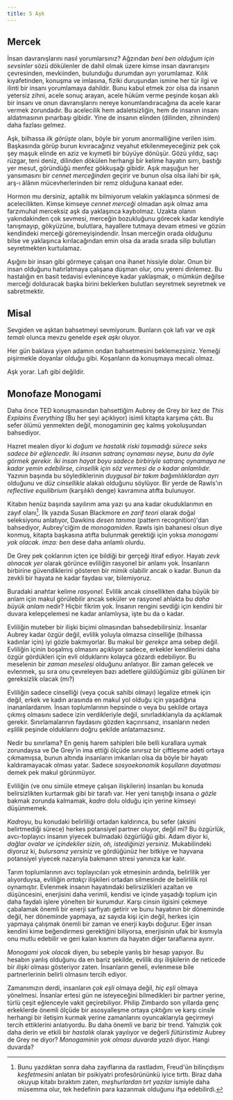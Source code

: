 ```yaml
---
title: 5 Aşk
---
```


## Mercek 

İnsan davranışlarını nasıl yorumlarsınız? Ağzından *beni ben olduğum için
sevsinler* sözü dökülenler de dahil olmak üzere kimse insan davranışını
çevresinden, mevkiinden, bulunduğu durumdan ayrı yorumlamaz. Kılık kıyafetinden,
konuşma ve imlasına, fiziki duruşundan ismine her tür ilgi ve ilinti bir insanı
yorumlamaya dahildir. Bunu kabul etmek zor olsa da insanın yetersiz zihni, acele
sonuç arayan, acele hüküm verme peşinde koşan aklı bir insanı ve onun
davranışlarını nereye konumlandıracağına da acele karar vermek zorundadır. Bu
acelecilik hem adaletsizliğin, hem de insanın insanı aldatmasının pınarbaşı
gibidir. Yine de insanın elinden (dilinden, zihninden) daha fazlası gelmez.

Aşk, bilhassa *ilk görüşte* olanı, böyle bir yorum anormalliğine verilen isim.
Başkasında görüp burun kıvıracağınız veyahut etkilenmeyeceğiniz pek çok şey
maşuk elinde en aziz ve kıymetli bir büyüye dönüşür. Gözü yıldız, saçı rüzgar,
teni deniz, dilinden dökülen herhangi bir kelime hayatın sırrı, bastığı yer
mesut, göründüğü menfez gökkuşağı gibidir. Aşık maşuğun her yansımasını bir
*cennet merceğinden* geçirir ve bunun olsa olsa ilahi bir ışık, arş-ı âlânın
mücevherlerinden bir remz olduğuna kanaat eder.

Hormon mu dersiniz, aptallık mı bilmiyorum velakin yaklaşınca sönmesi de
acelecilikten. Kimse kimseye *cennet merceği* olmadan aşık olmaz ama farzımuhal
merceksiz aşk da yaklaşınca kaybolmaz. Uzakta olanın yakındakinden çok sevmesi,
merceğin bozukluğunu görecek kadar kendiyle tanışmayıp, gökyüzüne, bulutlara,
hayallere tutmaya devam etmesi ve gözün kendindeki merceği göremeyişindendir.
İnsan merceğin orada olduğunu bilse ve yaklaşınca kırılacağından emin olsa da
arada sırada silip bulutları seyretmekten kurtulamaz.

Aşığını bir insan gibi görmeye çalışan ona ihanet hissiyle dolar. Onun bir insan
olduğunu hatırlatmaya çalışana düşman olur, onu yereni dinlemez. Bu hastalığın
en basit tedavisi evleninceye kadar yaklaşmak, o mümkün değilse merceği
dolduracak başka birini beklerken bulutları seyretmek seyretmek ve sabretmektir.

## Misal

Sevgiden ve aşktan bahsetmeyi sevmiyorum. Bunların çok lafı var ve *aşk temalı*
olunca mevzu genelde *eşek aşkı* oluyor.

Her gün baklava yiyen adamın ondan bahsetmesini beklemezsiniz. Yemeği pişirmekle
doyanlar olduğu gibi. Koşanların da konuşmaya mecali olmaz.

Aşk yorar. Lafı gibi değildir.

## Monofaze Monogami

Daha önce TED konuşmasından bahsettiğim Aubrey de Grey bir kez de *This Explains
Everything* (Bu her şeyi açıklıyor) isimli kitapta karşıma çıktı. Bu sefer ölümü
yenmekten değil, monogaminin geç kalmış yokoluşundan bahsediyor.

Hazret mealen diyor ki *doğum ve hastalık riski taşımadığı sürece seks sadece
bir eğlencedir. İki insanın satranç oynaması neyse, bunu da öyle görmek gerekir.
İki insan hayat boyu sadece birbiriyle satranç oynamaya ne kadar yemin
edebilirse, cinsellik için söz vermesi de o kadar anlamlıdır.* Yazının başında
bu söylediklerinin *duygusal bir takım bağımlılıklardan ayrı* olduğunu ve *düz
cinsellikle* alakalı olduğunu söylüyor. Bir yerde de Rawls'ın *reflective
equilibrium* (karşılıklı denge) kavramına atıfta bulunuyor.

Kitabın henüz başında sayılırım ama yazı şu ana kadar okuduklarımın en zayıf
olanı[^5]. İlk yazıda Susan Blackmore *en zarif teori* olarak doğal seleksiyonu
anlatıyor, Dawkins *desen tanıma* (pattern recognition)'dan bahsediyor,
Aubrey'ciğim de *monogamiden*. Rawls işin bahanesi olsun diye konmuş, kitapta
başkasına atıfta bulunmak gerektiği için yoksa *monogami yok olacak. imza: ben*
dese daha anlamlı olurdu.

De Grey pek çoklarının içten içe bildiği bir gerçeği itiraf ediyor. Hayatı *zevk
alınacak yer* olarak görünce evliliğin rasyonel bir anlamı yok. İnsanların
birbirine güvendiklerini gösteren bir *mimik* olabilir ancak o kadar. Bunun da
zevkli bir hayata ne kadar faydası var, bilemiyoruz.

Buradaki anahtar kelime *rasyonel.* Evlilik ancak cinsellikten daha büyük bir
anlam için makul görülebilir ancak seküler ve rasyonel ahlakta bu *daha büyük
anlam* nedir? Hiçbir fikrim yok. İnsanın rengini sevdiği için kendini bir duvara
kelepçelemesi ne kadar anlamlıysa, işte bu da o kadar.

Evliliğin muteber bir ilişki biçimi olmasından bahsedebilirsiniz. İnsanlar
Aubrey kadar özgür değil, evlilik yoluyla olmazsa cinselliğe (bilhassa kadınlar
için) iyi gözle bakmıyorlar. Bu makul bir *gerekçe* ama sebep değil. Evliliğin
içinin boşalmış olmasını açıklıyor sadece, erkekler kendilerini daha özgür
gördükleri için evli olduklarını kolayca gözardı edebiliyor. Bu meselenin bir
*zaman meselesi* olduğunu anlatıyor. Bir zaman gelecek ve evlenmek, şu sıra onu
çevreleyen bazı adetlere güldüğümüz gibi gülünen bir gereksizlik olacak (mı?)

Evliliğin sadece cinselliği (veya çocuk sahibi olmayı) legalize etmek için
değil, erkek ve kadın arasında en makul yol olduğu için yaşadığına
inananlardanım. İnsan toplumlarının hepsinde o veya bu şekilde ortaya çıkmış
olmasını sadece izin verdikleriyle değil, sınırladıklarıyla da açıklamak
gerekir. Sınırlamalarının faydasını gözden kaçırırsanız, insanların neden
*eşlilik* peşinde olduklarını doğru şekilde anlatamazsınız.

Nedir bu sınırlama? En geniş harem sahipleri bile belli kurallara uymak
zorundaysa ve De Grey'in ima ettiği ölçüde sınırsız bir çiftleşme adeti ortaya
çıkmamışsa, bunun altında insanların imkanları olsa da böyle bir hayatı
kaldıramayacak olması yatar. Sadece *sosyoekonomik koşulların dayatması* demek
pek makul görünmüyor.

Evliliğin (ve onu simüle etmeye çalışan ilişkilerin) insanları bu konuda
belirsizlikten kurtarmak gibi bir tarafı var. Her yeni tanıştığı insana *o
gözle* bakmak zorunda kalmamak, *kadro* dolu olduğu için yerine kimseyi
düşünmemek.

*Kadroyu*, bu konudaki belirliliği ortadan kaldırınca, bu sefer (aksini
belirtmediği sürece) herkes potansiyel partner oluyor, değil mi? Bu özgürlük,
avcı-toplayıcı insanın yiyecek bulmadaki özgürlüğü gibi. Adam diyor ki, *dağlar
ovalar ve içindekiler sizin, oh, istediğinizi yersiniz*. Mukabilindeki diyoruz
ki, *bulursanız yersiniz* ve gördüğünüz her bitkiye ve hayvana potansiyel
yiyecek nazarıyla bakmanın stresi yanınıza kar kalır.

Tarım toplumlarının avcı toplayıcıları yok etmesinin ardında, belirlilik yer
alıyorduysa, evliliğin *ortakçı* ilişkileri ortadan silmesinde de belirlilik rol
oynamıştır. Evlenmek insanın hayatındaki belirsizlikleri azaltan ve düşüncesini,
enerjisini daha verimli, kendisi ve içinde yaşadığı toplum için daha faydalı
işlere yönelten bir kurumdur. Karşı cinsin ilgisini çekmeye çabalamak önemli bir
enerji sarfiyatı getirir ve bunu hayatının bir döneminde değil, her döneminde
yapmaya, az sayıda kişi için değil, herkes için yapmaya çalışmak önemli bir
zaman ve enerji kaybı doğurur. Eğer insan kendini kime beğendirmesi gerektiğini
biliyorsa, enerjisinin ufak bir kısmıyla onu mutlu edebilir ve geri kalan
kısmını da hayatın diğer taraflarına ayırır.

*Monogami yok olacak* diyen, bu sebeple yanlış bir hesap yapıyor. Bu hesabın
yanlış olduğunu da en bariz şekilde, evlilik dışı ilişkilerin de neticede bir
*ilişki* olması gösteriyor zaten. İnsanların geneli, evlenmese bile
partnerlerinin belirli olmasını tercih ediyor.

Zamanımızın derdi, insanların *çok eşli* olmaya değil, *hiç eşli* olmaya
yönelmesi. İnsanlar ertesi gün ne isteyeceğini bilmedikleri bir partner yerine,
türlü çeşit eğlenceyle vakit geçirebiliyor. Philip Zimbardo son yıllarda genç
erkeklerde önemli ölçüde bir asosyalleşme ortaya çıktığını ve karşı cinsle
herhangi bir iletişim kurmak yerine zamanlarını oyuncaklarıyla geçirmeyi tercih
ettiklerini anlatıyordu. Bu daha önemli ve bariz bir trend. Yalnızlık çok daha
derin ve etkili bir *hastalık* olarak yayılıyor ve değerli *fütüristimiz* Aubrey
de Grey ne diyor? *Monogaminin yok olması duvarda yazılı* diyor. Hangi duvarda?


[^5]: Bunu yazdıktan sonra daha zayıflarına da rastladım, Freud'ün bilinçdışını
    *keşfetmesini* anlatan bir psikiyatri profesörününkü iyice tırttı. Biraz
    daha okuyup kitabı bıraktım zaten, *meşhurlardan tırt yazılar* ismiyle daha
    müsemma olur, tek hedefinin para kazanmak olduğunu ifşa edebilirdi.

